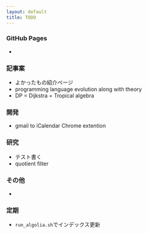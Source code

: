```yaml
---
layout: default
title: TODO
---
```


### GitHub Pages

* 



### 記事案

* よかったもの紹介ページ
* programming language evolution along with theory
* DP = Dijkstra = Tropical algebra



### 開発

* gmail to iCalendar Chrome extention



### 研究

* テスト書く
* quotient filter



### その他

* 



### 定期

* `run_algolia.sh`でインデックス更新

